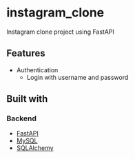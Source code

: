 # instagram_clone
Instagram clone project using FastAPI

<!-- [__>>LIVE DEMO__](https://yelp-campground-ic3l.onrender.com/)  -->
<!-- ###### takes some time to wake up the server -->

<!-- Test User -->

<!-- Username : test -->
<!-- Password : test1234 -->


## Features

- Authentication
  - Login with username and password
  
<!-- - Authorization
  - Only authenticated user can update and delete Posts
  - Only authenticated user can delete Comments -->



## Built with

### Backend
- [FastAPI](https://fastapi.tiangolo.com/)
- [MySQL](https://www.mysql.com/)
- [SQLAlchemy](https://www.sqlalchemy.org/)